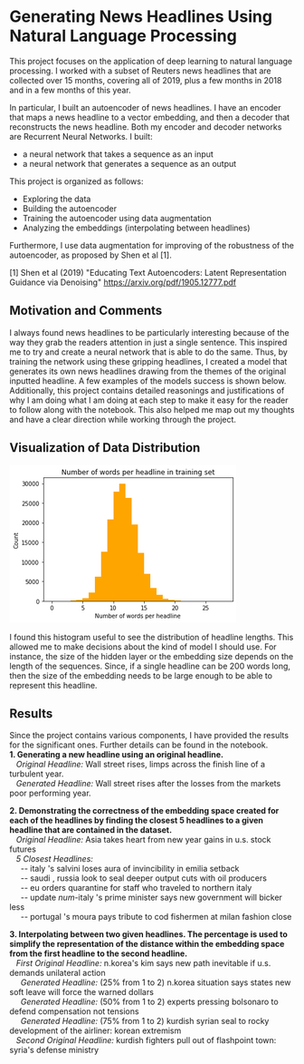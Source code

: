 
# Generating News Headlines Using Natural Language Processing
This project focuses on the application of deep learning to natural language processing. I worked with a subset of Reuters news headlines that are collected over 15 months, covering all of 2019, plus a few months in 2018 and in a few months of this year.

In particular, I built an autoencoder of news headlines. I have an encoder that maps a news headline to a vector embedding, and then a decoder that reconstructs the news headline. Both my encoder and decoder networks are Recurrent Neural Networks. I built:

- a neural network that takes a sequence as an input
- a neural network that generates a sequence as an output

This project is organized as follows:
- Exploring the data
- Building the autoencoder
- Training the autoencoder using data augmentation
- Analyzing the embeddings (interpolating between headlines)

Furthermore, I use data augmentation for improving of the robustness of the autoencoder, as proposed by Shen et al [1].

[1] Shen et al (2019) "Educating Text Autoencoders: Latent Representation Guidance via Denoising" https://arxiv.org/pdf/1905.12777.pdf


## Motivation and Comments
I always found news headlines to be particularly interesting because of the way they grab the readers attention in just a single sentence. This inspired me to try and create a neural network that is able to do the same. Thus, by training the network using these gripping headlines, I created a model that generates its own news headlines drawing from the themes of the original inputted headline. A few examples of the models success is shown below.
Additionally, this project contains detailed reasonings and justifications of why I am doing what I am doing at each step to make it easy for the reader to follow along with the notebook. This also helped me map out my thoughts and have a clear direction while working through the project.

## Visualization of Data Distribution
![](https://github.com/saihiel/news_headlines/blob/master/images/distribution_of_headline_lengths.png)

I found this histogram useful to see the distribution of headline lengths. This allowed me to make decisions about the kind of model I should use. For instance, the size of the hidden layer or the embedding size depends on the length of the sequences. Since, if a single headline can be 200 words long, then the size of the embedding needs to be large enough to be able to represent this headline.

## Results
Since the project contains various components, I have provided the results for the significant ones. Further details can be found in the notebook.  
**1. Generating a new headline using an original headline.**  
  &nbsp;&nbsp;&nbsp;*Original Headline:* Wall street rises, limps across the finish line of a turbulent year.  
  &nbsp;&nbsp;&nbsp;*Generated Headline:* Wall street rises after the losses from the markets poor performing year.

**2. Demonstrating the correctness of the embedding space created for each of the headlines by finding the closest 5 headlines  to a given headline that are contained in the dataset.**  
  &nbsp;&nbsp;&nbsp;*Original Headline:* Asia takes heart from new year gains in u.s. stock futures  
  &nbsp;&nbsp;&nbsp;*5 Closest Headlines:*  
  &nbsp;&nbsp;&nbsp;&nbsp;&nbsp;-- italy 's salvini loses aura of invincibility in emilia setback  
  &nbsp;&nbsp;&nbsp;&nbsp;&nbsp;-- saudi , russia look to seal deeper output cuts with oil producers  
  &nbsp;&nbsp;&nbsp;&nbsp;&nbsp;-- eu orders quarantine for staff who traveled to northern italy  
  &nbsp;&nbsp;&nbsp;&nbsp;&nbsp;-- update _num_-italy 's prime minister says new government will bicker less  
  &nbsp;&nbsp;&nbsp;&nbsp;&nbsp;-- portugal 's moura pays tribute to cod fishermen at milan fashion close  

**3. Interpolating between two given headlines. The percentage is used to simplify the representation of the distance within the embedding space from the first headline to the second headline.**  
   &nbsp;&nbsp;&nbsp;*First Original Headline:* n.korea's kim says new path inevitable if u.s. demands unilateral action  
   &nbsp;&nbsp;&nbsp;&nbsp;&nbsp;*Generated Headline:* (25% from 1 to 2) n.korea situation says states new soft leave will force the warned dollars  
   &nbsp;&nbsp;&nbsp;&nbsp;&nbsp;*Generated Headline:* (50% from 1 to 2) experts pressing bolsonaro to defend compensation not tensions  
   &nbsp;&nbsp;&nbsp;&nbsp;&nbsp;*Generated Headline:* (75% from 1 to 2) kurdish syrian seal to rocky development of the airliner: korean extremism  
   &nbsp;&nbsp;&nbsp;*Second Original Headline:* kurdish fighters pull out of flashpoint town: syria's defense ministry  
